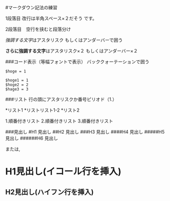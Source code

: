 #マークダウン記法の練習

1段落目  改行は半角スペース×２だそう  です。

2段落目　空行を挟むと段落分け

*強調する文字*はアスタリスク  もしくはアンダーバーで囲う

**さらに強調する文字**はアスタリスク×２  もしくはアンダーバー×２

###コード表示（等幅フォントで表示）
バッククォーテーションで囲う

`$hoge = 1`

    $hoge1 = 1
    $hoge2 = 2
    $hage3 = 3

###リスト
行の頭にアスタリスクか番号ピリオド（1.）

*リスト1
*リストリスト1-2
*リスト2

1.順番付きリスト
2.順番付きリスト
3.順番付きリスト

###見出し
#H1 見出し
##H2 見出し
###H3 見出し
####H4 見出し
#####H5 見出し
######H6 見出し

または,

H1見出し(イコール行を挿入)
===================================================

H2見出し(ハイフン行を挿入)
---------------------------------------------------

